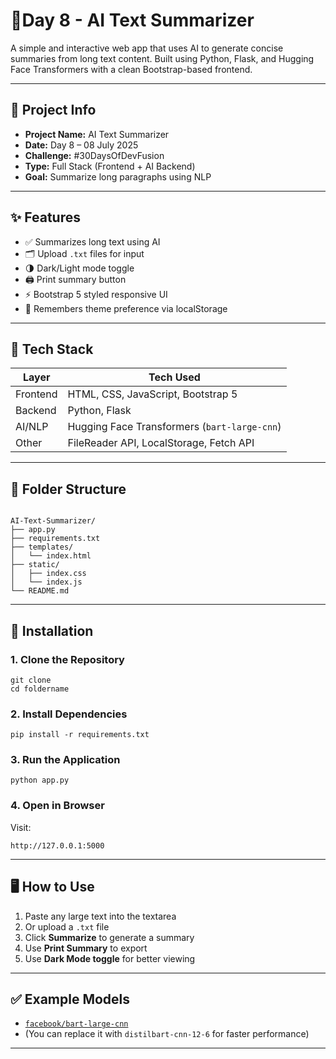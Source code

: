 
# 🧠Day 8 -  AI Text Summarizer

A simple and interactive web app that uses AI to generate concise summaries from long text content. Built using Python, Flask, and Hugging Face Transformers with a clean Bootstrap-based frontend.

---

## 📌 Project Info

- **Project Name:** AI Text Summarizer  
- **Date:** Day 8 – 08 July 2025  
- **Challenge:** #30DaysOfDevFusion  
- **Type:** Full Stack (Frontend + AI Backend)  
- **Goal:** Summarize long paragraphs using NLP

---

## ✨ Features

- ✅ Summarizes long text using AI
- 🗂️ Upload `.txt` files for input
- 🌗 Dark/Light mode toggle
- 🖨️ Print summary button
- ⚡ Bootstrap 5 styled responsive UI
- 💾 Remembers theme preference via localStorage

---

## 🧰 Tech Stack

| Layer      | Tech Used                                |
|------------|-------------------------------------------|
| Frontend   | HTML, CSS, JavaScript, Bootstrap 5        |
| Backend    | Python, Flask                             |
| AI/NLP     | Hugging Face Transformers (`bart-large-cnn`) |
| Other      | FileReader API, LocalStorage, Fetch API   |

---

## 📁 Folder Structure

```

AI-Text-Summarizer/
├── app.py
├── requirements.txt
├── templates/
│   └── index.html
├── static/
│   ├── index.css
│   └── index.js
└── README.md

````

---

## 🔧 Installation

### 1. Clone the Repository

```
git clone 
cd foldername
````

### 2. Install Dependencies

```
pip install -r requirements.txt
```

### 3. Run the Application

```
python app.py
```

### 4. Open in Browser

Visit:

```
http://127.0.0.1:5000
```

---

## 🖥️ How to Use

1. Paste any large text into the textarea
2. Or upload a `.txt` file
3. Click **Summarize** to generate a summary
4. Use **Print Summary** to export
5. Use **Dark Mode toggle** for better viewing

---



## ✅ Example Models

* [`facebook/bart-large-cnn`](https://huggingface.co/facebook/bart-large-cnn)
* (You can replace it with `distilbart-cnn-12-6` for faster performance)

---


